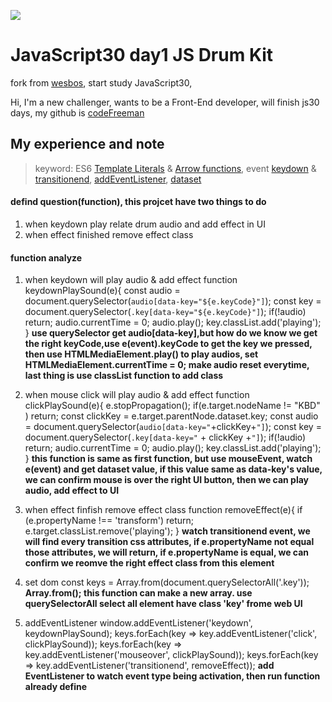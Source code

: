 ![](https://javascript30.com/images/JS3-social-share.png)

# JavaScript30 day1 JS Drum Kit

fork from [wesbos](https://github.com/wesbos/JavaScript30), start study JavaScript30,

Hi, I'm a new challenger, wants to be a Front-End developer, will finish js30 days, my github is [codeFreeman](https://github.com/codeFreeman/JavaScript30)

## My experience and note

> keyword: ES6 [Template Literals](https://developer.mozilla.org/zh-TW/docs/Web/JavaScript/Reference/Template_literals) & [Arrow functions](https://developer.mozilla.org/zh-TW/docs/Web/JavaScript/Reference/Functions/Arrow_functions), event [keydown](https://developer.mozilla.org/en-US/docs/Web/Events/keydown) & [transitionend](https://developer.mozilla.org/en-US/docs/Web/Events/transitionend), [addEventListener](https://developer.mozilla.org/zh-TW/docs/Web/API/EventTarget/addEventListener), [dataset](https://developer.mozilla.org/zh-TW/docs/Web/API/HTMLElement/dataset)

#### defind question(function), this projcet have two things to do
1. when keydown play relate drum audio and add effect in UI
2. when effect finished remove effect class

#### function analyze

1. when keydown will play audio & add effect
    function keydownPlaySound(e){
      const audio = document.querySelector(`audio[data-key="${e.keyCode}"]`);
      const key = document.querySelector(`.key[data-key="${e.keyCode}"]`);
      if(!audio) return;
      audio.currentTime = 0;
      audio.play();
      key.classList.add('playing');
    }
**use querySelector get audio[data-key],but how do we know we get the right keyCode,use e(event).keyCode to get the key we pressed, then use HTMLMediaElement.play() to play audios, set HTMLMediaElement.currentTime = 0; make audio reset everytime, last thing is use classList function to add class**

2. when mouse click will play audio & add effect
    function clickPlaySound(e){
      e.stopPropagation();
      if(e.target.nodeName !=  "KBD" ) return;
      const clickKey = e.target.parentNode.dataset.key;
      const audio = document.querySelector(`audio[data-key="`+clickKey+`"]`);
      const key = document.querySelector(`.key[data-key="` + clickKey +`"]`);
      if(!audio) return;
      audio.currentTime = 0;
      audio.play();
      key.classList.add('playing');
    }
**this function is same as first function, but use mouseEvent, watch e(event) and get dataset value, if this value same as data-key's value, we can confirm mouse is over the right UI button, then we can play audio, add effect to UI**

3. when effect finfish remove effect class
    function removeEffect(e){
      if (e.propertyName !== 'transform') return;
      e.target.classList.remove('playing');
    }
**watch transitionend event, we will find every transition css attributes, if e.propertyName not equal those attributes, we will return, if e.propertyName is equal, we can confirm we reomve the right effect class from this element**
4. set dom
    const keys = Array.from(document.querySelectorAll('.key'));
**Array.from(); this function can make a new array. use querySelectorAll select all element have class 'key' frome web UI**
5. addEventListener
    window.addEventListener('keydown', keydownPlaySound);
    keys.forEach(key => key.addEventListener('click', clickPlaySound));
    keys.forEach(key => key.addEventListener('mouseover', clickPlaySound));
    keys.forEach(key => key.addEventListener('transitionend', removeEffect));
**add EventListener to watch event type being activation, then run function already define**
